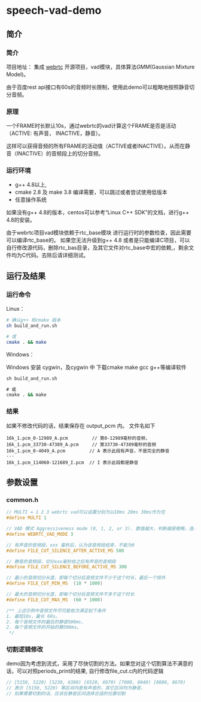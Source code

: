 # speech-vad-demo


## 简介
### 简介

项目地址： 
集成 [webrtc](https://webrtc.org/) 开源项目，vad模块，具体算法*GMM*(Gaussian Mixture Model)。

由于百度rest api接口有60s的音频时长限制，使用此demo可以粗略地按照静音切分音频。

### 原理

一个FRAME时长默认10s，通过webrtc的vad计算这个FRAME是否是活动（ACTIVE: 有声音， INACTIVE，静音）。

这样可以获得音频的所有FRAME的活动值（ACTIVE或者INACTIVE）。从而在静音（INACTIVE）的音频段上的切分音频。

### 运行环境

- g++ 4.8以上,
- cmake 2.8 及 make 3.8 编译需要，可以跳过或者尝试使用低版本  
- 任意操作系统

如果没有g++ 4.8的版本，centos可以参考“Linux C++ SDK”的文档，进行g++ 4.8的安装。

由于webrtc项目vad模块依赖于rtc_base模块 进行运行时的参数检查，因此需要可以编译rtc_base的。
如果您无法升级到g++ 4.8 或者是只能编译C项目，可以自行修改源代码，删除rtc_bas目录，及其它文件对rtc_base中宏的依赖,，剩余文件均为C代码。去除后请详细测试。

## 运行及结果

### 运行命令

Linux：

```bash
# 确认g++ 和cmake 版本
sh build_and_run.sh

# 或
cmake . && make
```

Windows：

Windows 安装 cygwin，及cygwin 中 下载cmake make gcc g++等编译软件

```bat
sh build_and_run.sh

# 或
cmake . && make
```

### 结果
如果不修改代码的话，结果保存在 output_pcm 内。
文件名如下
```
16k_1.pcm_0-12989_A.pcm         // 第0-12989毫秒的音频， 
16k_1.pcm_33730-47389_A.pcm     // 第33730-47389毫秒的音频
16k_1.pcm_0-4049_A.pcm         // A 表示此段有声音，不是完全的静音
···
16k_1.pcm_114060-121689_I.pcm  // I 表示此段都是静音
```

## 参数设置

### common.h
```c
// MULTI = 1 2 3 webrtc vad可以设置分别为以10ms 20ms 30ms作为包
#define MULTI 1

// VAD 模式 Aggressiveness mode (0, 1, 2, or 3). 数值越大，判断越是粗略，连着的静音或者响声增多
#define WEBRTC_VAD_MODE 3

// 有声音的音频段，xxx 毫秒后，认为该音频段结束，不能为0
#define FILE_CUT_SILENCE_AFTER_ACTIVE_MS 500

// 静音的音频段，切分xxx毫秒给之后有声音的音频段
#define FILE_CUT_SILENCE_BEFORE_ACTIVE_MS 300

// 最小的音频切分长度，即每个切分后音频文件不少于这个时长，最后一个除外
#define FILE_CUT_MIN_MS  (10 * 1000)

// 最大的音频切分长度，即每个切分后音频文件不多于这个时长
#define FILE_CUT_MAX_MS  (60 * 1000)

/** 上述示例中音频文件尽可能依次满足如下条件
1. 最短10s，最长 60s。 
2. 每个音频文件的最后的静音500ms， 
2. 每个音频文件的开始的静300ms。
 */
```

### 切割逻辑修改

demo因为考虑到流式，采用了尽快切割的方法。如果您对这个切割算法不满意的话，可以对照periods_print的结果, 自行修改file_cut.c内的代码逻辑

```c
// [5150, 5220) [5230, 6380) [6520, 6970) [7000, 8040) [8080, 8670)
// 表示 [5150, 5220) 等区间内是有声音的，其它区间均为静音，
// 如果需要切割的话，应该在静音区间选择合适的位置切割
```